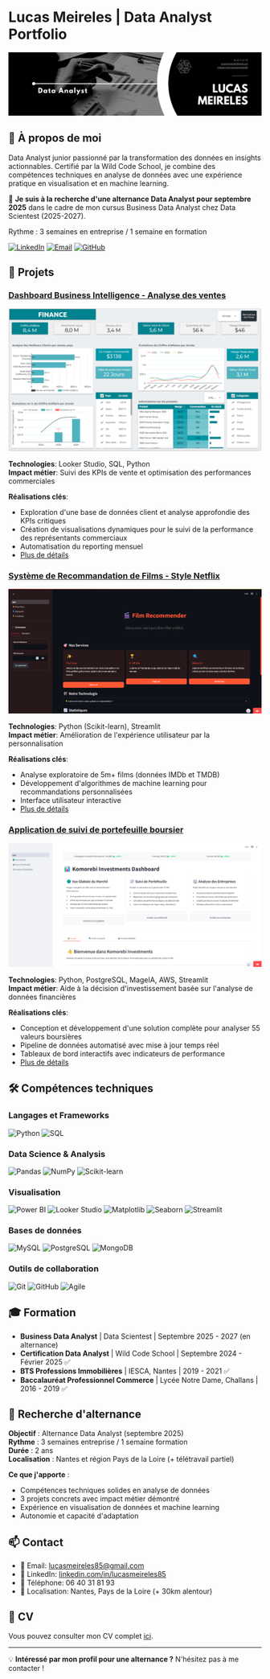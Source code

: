 # Lucas Meireles | Data Analyst Portfolio

![Banner](assets/img/banner.png)

## 👋 À propos de moi

Data Analyst junior passionné par la transformation des données en insights actionnables. Certifié par la Wild Code School, je combine des compétences techniques en analyse de données avec une expérience pratique en visualisation et en machine learning.

🎯 **Je suis à la recherche d'une alternance Data Analyst pour septembre 2025** dans le cadre de mon cursus Business Data Analyst chez Data Scientest (2025-2027).

Rythme : 3 semaines en entreprise / 1 semaine en formation

[![LinkedIn](https://img.shields.io/badge/LinkedIn-0077B5?style=for-the-badge&logo=linkedin&logoColor=white)](https://linkedin.com/in/lucasmeireles85)
[![Email](https://img.shields.io/badge/Email-D14836?style=for-the-badge&logo=gmail&logoColor=white)](mailto:lucasmeireles85@gmail.com)
[![GitHub](https://img.shields.io/badge/GitHub-100000?style=for-the-badge&logo=github&logoColor=white)](https://github.com/Lu6asM)

## 💼 Projets

### [Dashboard Business Intelligence - Analyse des ventes](https://lookerstudio.google.com/reporting/aecc1dc9-d2e5-4a07-9119-1ce229e23bae)

![Dashboard Preview](assets/img/project1-preview.png)

**Technologies**: Looker Studio, SQL, Python  
**Impact métier**: Suivi des KPIs de vente et optimisation des performances commerciales

**Réalisations clés**:
- Exploration d'une base de données client et analyse approfondie des KPIs critiques
- Création de visualisations dynamiques pour le suivi de la performance des représentants commerciaux
- Automatisation du reporting mensuel
- [Plus de détails](https://wildcodeschool.github.io/data-training-resources/projet/projet-1/)

### [Système de Recommandation de Films - Style Netflix](https://film-recommender-lfe-app.streamlit.app)

![Recommendation System Preview](assets/img/project2-preview.png)

**Technologies**: Python (Scikit-learn), Streamlit  
**Impact métier**: Amélioration de l'expérience utilisateur par la personnalisation

**Réalisations clés**:
- Analyse exploratoire de 5m+ films (données IMDb et TMDB)
- Développement d'algorithmes de machine learning pour recommandations personnalisées
- Interface utilisateur interactive
- [Plus de détails](https://wildcodeschool.github.io/data-training-resources/projet/projet-2/)

### [Application de suivi de portefeuille boursier](https://komorebi-investments.streamlit.app)

![Application Preview](assets/img/project3-preview.png)

**Technologies**: Python, PostgreSQL, MageIA, AWS, Streamlit  
**Impact métier**: Aide à la décision d'investissement basée sur l'analyse de données financières

**Réalisations clés**:
- Conception et développement d'une solution complète pour analyser 55 valeurs boursières
- Pipeline de données automatisé avec mise à jour temps réel
- Tableaux de bord interactifs avec indicateurs de performance
- [Plus de détails](https://wildcodeschool.github.io/data-training-resources/projet/projet-3/wild-data-hub/)

## 🛠️ Compétences techniques

### Langages et Frameworks
![Python](https://img.shields.io/badge/Python-3776AB?style=for-the-badge&logo=python&logoColor=white)
![SQL](https://img.shields.io/badge/SQL-4479A1?style=for-the-badge&logo=postgresql&logoColor=white)

### Data Science & Analysis
![Pandas](https://img.shields.io/badge/Pandas-150458?style=for-the-badge&logo=pandas&logoColor=white)
![NumPy](https://img.shields.io/badge/NumPy-013243?style=for-the-badge&logo=numpy&logoColor=white)
![Scikit-learn](https://img.shields.io/badge/ScikitLearn-F7931E?style=for-the-badge&logo=scikit-learn&logoColor=white)

### Visualisation
![Power BI](https://img.shields.io/badge/Power_BI-F2C811?style=for-the-badge&logo=powerbi&logoColor=black)
![Looker Studio](https://img.shields.io/badge/Looker_Studio-4285F4?style=for-the-badge&logo=google&logoColor=white)
![Matplotlib](https://img.shields.io/badge/Matplotlib-11557c?style=for-the-badge)
![Seaborn](https://img.shields.io/badge/Seaborn-3776AB?style=for-the-badge)
![Streamlit](https://img.shields.io/badge/Streamlit-FF4B4B?style=for-the-badge&logo=streamlit&logoColor=white)

### Bases de données
![MySQL](https://img.shields.io/badge/MySQL-4479A1?style=for-the-badge&logo=mysql&logoColor=white)
![PostgreSQL](https://img.shields.io/badge/PostgreSQL-336791?style=for-the-badge&logo=postgresql&logoColor=white)
![MongoDB](https://img.shields.io/badge/MongoDB-47A248?style=for-the-badge&logo=mongodb&logoColor=white)

### Outils de collaboration
![Git](https://img.shields.io/badge/Git-F05032?style=for-the-badge&logo=git&logoColor=white)
![GitHub](https://img.shields.io/badge/GitHub-181717?style=for-the-badge&logo=github&logoColor=white)
![Agile](https://img.shields.io/badge/Agile-0052CC?style=for-the-badge&logo=trello&logoColor=white)

## 🎓 Formation

- **Business Data Analyst** | Data Scientest | Septembre 2025 - 2027 (en alternance)
- **Certification Data Analyst** | Wild Code School | Septembre 2024 - Février 2025 ✅
- **BTS Professions Immobilières** | IESCA, Nantes | 2019 - 2021 ✅
- **Baccalauréat Professionnel Commerce** | Lycée Notre Dame, Challans | 2016 - 2019 ✅

## 💼 Recherche d'alternance

**Objectif** : Alternance Data Analyst (septembre 2025)  
**Rythme** : 3 semaines entreprise / 1 semaine formation  
**Durée** : 2 ans  
**Localisation** : Nantes et région Pays de la Loire (+ télétravail partiel)

**Ce que j'apporte** :
- Compétences techniques solides en analyse de données
- 3 projets concrets avec impact métier démontré
- Expérience en visualisation de données et machine learning
- Autonomie et capacité d'adaptation

## 📫 Contact

- 📧 Email: [lucasmeireles85@gmail.com](mailto:lucasmeireles85@gmail.com)
- 🔗 LinkedIn: [linkedin.com/in/lucasmeireles85](https://linkedin.com/in/lucasmeireles85)
- 📱 Téléphone: 06 40 31 81 93
- 📍 Localisation: Nantes, Pays de la Loire (+ 30km alentour)

## 📄 CV

Vous pouvez consulter mon CV complet [ici](assets/resume/CV_Lucas_Meireles.pdf).

---

💡 **Intéressé par mon profil pour une alternance ?** N'hésitez pas à me contacter !
